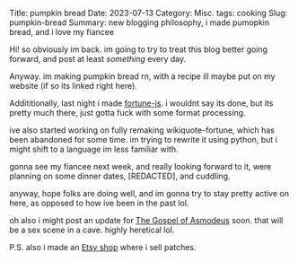 Title: pumpkin bread
Date: 2023-07-13
Category: Misc.
tags: cooking
Slug: pumpkin-bread
Summary: new blogging philosophy, i made pumopkin bread, and i love my fiancee




Hi! so obviously im  back. im going to try to treat this blog better going forward, and post at least *something* every day.

Anyway. im making pumpkin bread rn, with a recipe ill maybe put on my website (if so its linked right here). 

Addititionally, last night i made [fortune-js](https://github.com/ZerosLab/fortune-js). i wouldnt say its done, but its pretty much there, just gotta fuck with some format processing. 

ive also started working on fully remaking wikiquote-fortune, which has been abandoned for some time. im trying to rewrite it using python, but i might shift to a language im less familiar with. 

gonna see my fiancee next week, and really looking forward to it, were planning on some dinner dates, \[REDACTED], and cuddling.

anyway, hope folks are doing well, and im gonna try to stay pretty active on here, as opposed to how ive been in the past lol. 

oh also i might post an update for [The Gospel of Asmodeus](https://archiveofourown.org/works/35611465) soon. that will be a sex scene in a cave. highly heretical lol. 


P.S. also i made an [Etsy shop](ZeroPatches.etsy.com) where i sell patches.